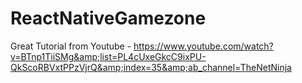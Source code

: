 # ReactNativeGamezone
Great Tutorial from Youtube - https://www.youtube.com/watch?v=BTnp1TiiSMg&amp;list=PL4cUxeGkcC9ixPU-QkScoRBVxtPPzVjrQ&amp;index=35&amp;ab_channel=TheNetNinja
